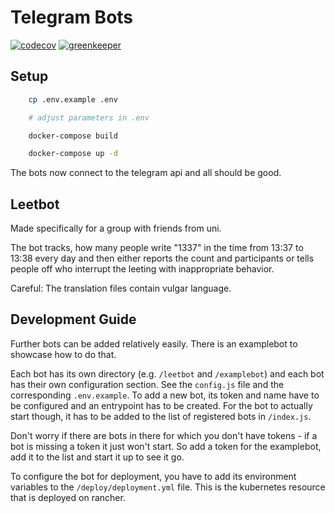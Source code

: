 Telegram Bots
====

[![codecov](https://codecov.io/gh/yeldiRium/telegram-bots/branch/master/graph/badge.svg)](https://codecov.io/gh/yeldiRium/telegram-bots)
[![greenkeeper](https://badges.greenkeeper.io/yeldiRium/telegram-bots.svg)](https://greenkeeper.io/)

Setup
----

```bash
    cp .env.example .env

    # adjust parameters in .env

    docker-compose build

    docker-compose up -d
```

The bots now connect to the telegram api and all should be good.

Leetbot
----

Made specifically for a group with friends from uni.

The bot tracks, how many people write "1337" in the time from 13:37 to 13:38
every day and then either reports the count and participants or tells people off
who interrupt the leeting with inappropriate behavior.

Careful: The translation files contain vulgar language.

Development Guide
----

Further bots can be added relatively easily. There is an examplebot to showcase
how to do that.

Each bot has its own directory (e.g. `/leetbot` and `/examplebot`) and each bot
has their own configuration section. See the `config.js` file and the 
corresponding `.env.example`. To add a new bot, its token and name have to be
configured and an entrypoint has to be created. For the bot to actually start
though, it has to be added to the list of registered bots in `/index.js`.

Don't worry if there are bots in there for which you don't have tokens - if a 
bot is missing a token it just won't start. So add a token for the examplebot, 
add it to the list and start it up to see it go.

To configure the bot for deployment, you have to add its environment variables
to the `/deploy/deployment.yml` file. This is the kubernetes resource that is
deployed on rancher.